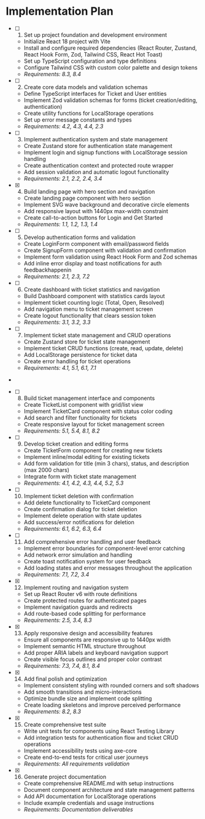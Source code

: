 # Implementation Plan

- [ ] 1. Set up project foundation and development environment








  - Initialize React 18 project with Vite
  - Install and configure required dependencies (React Router, Zustand, React Hook Form, Zod, Tailwind CSS, React Hot Toast)
  - Set up TypeScript configuration and type definitions
  - Configure Tailwind CSS with custom color palette and design tokens
  - _Requirements: 8.3, 8.4_

- [ ] 2. Create core data models and validation schemas





  - Define TypeScript interfaces for Ticket and User entities
  - Implement Zod validation schemas for forms (ticket creation/editing, authentication)
  - Create utility functions for LocalStorage operations
  - Set up error message constants and types
  - _Requirements: 4.2, 4.3, 4.4, 2.3_

- [ ] 3. Implement authentication system and state management




  - Create Zustand store for authentication state management
  - Implement login and signup functions with LocalStorage session handling
  - Create authentication context and protected route wrapper
  - Add session validation and automatic logout functionality
  - _Requirements: 2.1, 2.2, 2.4, 3.4_

- [x] 4. Build landing page with hero section and navigation




  - Create landing page component with hero section
  - Implement SVG wave background and decorative circle elements
  - Add responsive layout with 1440px max-width constraint
  - Create call-to-action buttons for Login and Get Started
  - _Requirements: 1.1, 1.2, 1.3, 1.4_

- [ ] 5. Develop authentication forms and validation





  - Create LoginForm component with email/password fields
  - Create SignupForm component with validation and confirmation
  - Implement form validation using React Hook Form and Zod schemas
  - Add inline error display and toast notifications for auth feedbackhappenin
  - _Requirements: 2.1, 2.3, 7.2_

- [ ] 6. Create dashboard with ticket statistics and navigation





  - Build Dashboard component with statistics cards layout
  - Implement ticket counting logic (Total, Open, Resolved)
  - Add navigation menu to ticket management screen
  - Create logout functionality that clears session token
  - _Requirements: 3.1, 3.2, 3.3_

- [ ] 7. Implement ticket state management and CRUD operations




  - Create Zustand store for ticket state management
  - Implement ticket CRUD functions (create, read, update, delete)
  - Add LocalStorage persistence for ticket data
  - Create error handling for ticket operations
  - _Requirements: 4.1, 5.1, 6.1, 7.1_
-

- [ ] 8. Build ticket management interface and components




  - Create TicketList component with grid/list view
  - Implement TicketCard component with status color coding
  - Add search and filter functionality for tickets
  - Create responsive layout for ticket management screen
  - _Requirements: 5.1, 5.4, 8.1, 8.2_

- [ ] 9. Develop ticket creation and editing forms





  - Create TicketForm component for creating new tickets
  - Implement inline/modal editing for existing tickets
  - Add form validation for title (min 3 chars), status, and description (max 2000 chars)
  - Integrate form with ticket state management
  - _Requirements: 4.1, 4.2, 4.3, 4.4, 5.2, 5.3_

- [ ] 10. Implement ticket deletion with confirmation





  - Add delete functionality to TicketCard component
  - Create confirmation dialog for ticket deletion
  - Implement delete operation with state updates
  - Add success/error notifications for deletion
  - _Requirements: 6.1, 6.2, 6.3, 6.4_

- [ ] 11. Add comprehensive error handling and user feedback





  - Implement error boundaries for component-level error catching
  - Add network error simulation and handling
  - Create toast notification system for user feedback
  - Add loading states and error messages throughout the application
  - _Requirements: 7.1, 7.2, 3.4_


- [x] 12. Implement routing and navigation system

















  - Set up React Router v6 with route definitions
  - Create protected routes for authenticated pages
  - Implement navigation guards and redirects
  - Add route-based code splitting for performance
  - _Requirements: 2.5, 3.4, 8.3_

- [x] 13. Apply responsive design and accessibility features




  - Ensure all components are responsive up to 1440px width
  - Implement semantic HTML structure throughout
  - Add proper ARIA labels and keyboard navigation support
  - Create visible focus outlines and proper color contrast
  - _Requirements: 7.3, 7.4, 8.1, 8.4_

- [x] 14. Add final polish and optimization





  - Implement consistent styling with rounded corners and soft shadows
  - Add smooth transitions and micro-interactions
  - Optimize bundle size and implement code splitting
  - Create loading skeletons and improve perceived performance
  - _Requirements: 8.2, 8.3_

- [x] 15. Create comprehensive test suite






  - Write unit tests for components using React Testing Library
  - Add integration tests for authentication flow and ticket CRUD operations
  - Implement accessibility tests using axe-core
  - Create end-to-end tests for critical user journeys
  - _Requirements: All requirements validation_

- [x] 16. Generate project documentation










  - Create comprehensive README.md with setup instructions
  - Document component architecture and state management patterns
  - Add API documentation for LocalStorage operations
  - Include example credentials and usage instructions
  - _Requirements: Documentation deliverables_